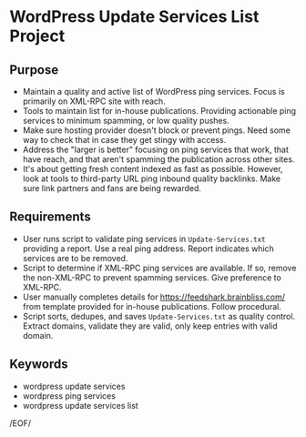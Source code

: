 # WordPress Update Services List Project

## Purpose

- Maintain a quality and active list of WordPress ping services. Focus is primarily on XML-RPC site with reach.
- Tools to maintain list for in-house publications. Providing actionable ping services to minimum spamming, or low quality pushes.
- Make sure hosting provider doesn't block or prevent pings. Need some way to check that in case they get stingy with access.
- Address the "larger is better" focusing on ping services that work, that have reach, and that aren't spamming the publication across other sites.
- It's about getting fresh content indexed as fast as possible. However, look at tools to third-party URL ping inbound quality backlinks. Make sure link partners and fans are being rewarded.

## Requirements


- User runs script to validate ping services in `Update-Services.txt` providing a report. Use a real ping address. Report indicates which services are to be removed.
- Script to determine if XML-RPC ping services are available. If so, remove the non-XML-RPC to prevent spamming services. Give preference to XML-RPC.
- User manually completes details for https://feedshark.brainbliss.com/ from template provided for in-house publications. Follow procedural. 
- Script sorts, dedupes, and saves `Update-Services.txt` as quality control. Extract domains, validate they are valid, only keep entries with valid domain.


## Keywords

- wordpress update services
- wordpress ping services
- wordpress update services list


/EOF/
